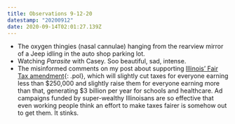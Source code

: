 ```yaml
---
title: Observations 9-12-20
datestamp: "20200912"
date: 2020-09-14T02:01:27.139Z
---
```

- The oxygen thingies (nasal cannulae) hanging from the rearview mirror of a Jeep idling in the auto shop parking lot.
- Watching _Parasite_ with Casey. Soo beautiful, sad, intense.
- The misinformed comments on my post about supporting [Illinois’ Fair Tax amendment](https://www.yesforfairtax.org/){: .pol}, which will slightly cut taxes for everyone earning less than $250,000 and slightly raise them for everyone earning more than that, generating $3 billion per year for schools and healthcare. Ad campaigns funded by super-wealthy Illinoisans are so effective that even working people think an effort to make taxes fairer is somehow out to get them. It stinks.